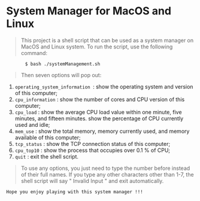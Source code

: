 # System Manager for MacOS and Linux

>This project is a shell script that can be used as a system manager on MacOS and Linux system. To run the script, use the following command: 

           $ bash ./systemManagement.sh

>Then seven options will pop out: 
1) ``operating_system_information ``: show the operating system and version of this computer; 
2) ``cpu_information`` : show the number of cores and CPU version of this computer; 
3) ``cpu_load`` : show the average CPU load value within one minute, five minutes, and fifteen minutes. show the percentage of CPU currently used and idle;
4) ``mem_use`` : show the total memory, memory currently used, and memory available of this computer;
5) ``tcp_status`` : show the TCP connection status of this computer;
6) ``cpu_top10`` : show the process that occupies over 0.1 % of CPU;
7) ``quit`` : exit the shell script.

>To use any options, you just need to type the number before instead of their full names. If you type any other characters other than 1-7, the shell script will say " Invalid Input " and exit automatically. 

``Hope you enjoy playing with this system manager !!!``
